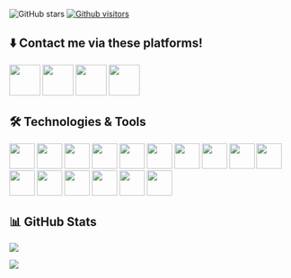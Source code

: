 ![GitHub stars](https://img.shields.io/github/stars/torukobyte?style=social)
[![Github visitors](https://visitor-badge.glitch.me/badge?page_id=torukobyte.visitor-badge)](https://GitHub.com/torukobyte/StrapDown.js/stargazers/)


## ⬇️ Contact me via these platforms! 

<a href="https://www.twitter.com/torukobyte" target="_blank"><img src="https://user-images.githubusercontent.com/61664693/116171179-f237f180-a710-11eb-9ff4-3b3935c74d44.png" width="55px"></img></a>
<a href="https://www.linkedin.com/in/torukobyte" target="_blank"><img src="https://user-images.githubusercontent.com/61664693/116171176-f19f5b00-a710-11eb-84e9-b16771b30e2d.png" width="55x"></img></a>
<a href="https://www.instagram.com/torukobyte" target="_blank"><img src="https://user-images.githubusercontent.com/61664693/116333770-b702f480-a7dc-11eb-8654-0378659e4719.png" width="55px"></img></a>
<a href="mailto:torukobyte@gmail.com" target="_blank"><img src="https://user-images.githubusercontent.com/61664693/116171180-f237f180-a710-11eb-9aea-560e6d4490b7.png" width="55px"></img></a>

<!--
<a href="https://www.twitter.com/torukobyte/" target="_blank" rel="nofollow"><img alt="Burak's Linkedin" src="https://img.shields.io/badge/Twitter-1DA1F2??style=flat-square&logo=twitter&logoColor=white" /></a>
  <a href="https://www.linkedin.com/in/torukobyte/" target="_blank" rel="nofollow"><img alt="Burak's Linkedin" src="https://img.shields.io/badge/LinkedIn-0A66C2??style=flat-square&logo=linkedin&logoColor=white" /></a>
  <a href="mailto:torukobyte@gmail.com" target="_blank" rel="nofollow"><img alt="Burak's Mail Address" src="https://img.shields.io/badge/Gmail-F14236??style=flat-square&logo=gmail&logoColor=white" /></a>
-->

## 🛠 Technologies & Tools 

<!--
<img src="https://img.shields.io/badge/Python-0b8056??style=flat-square&logo=python&logoColor=white"></img>
<img src="https://img.shields.io/badge/C%23-953DAC??style=flat-square&logo=c-sharp&logoColor=white"></img>
<img src="https://img.shields.io/badge/JavaScript-EFD81D??style=flat-square&logo=javascript&logoColor=black"></img>
<img src="https://img.shields.io/badge/Java-9E0000??style=flat-square&logo=java&logoColor=white"></img>
<img src="https://img.shields.io/badge/Ionic-5291FF??style=flat-square&logo=ionic&logoColor=white"></img>
<img src="https://img.shields.io/badge/Flutter-015496??style=flat-square&logo=flutter&logoColor=white"></img>
<img src="https://img.shields.io/badge/Dart-183B55??style=flat-square&logo=dart&logoColor=white"></img>
<img src="https://img.shields.io/badge/TypeScript-2F74C0??style=flat-square&logo=typescript&logoColor=white"></img>
<img src="https://img.shields.io/badge/.Net-6B18E7??style=flat-square&logo=.net&logoColor=white"></img>
<img src="https://img.shields.io/badge/PHP-8892BF??style=flat-square&logo=php&logoColor=white"></img>
<img src="https://img.shields.io/badge/CSS-0B75C2??style=flat-square&logo=css3&logoColor=white"></img>
<img src="https://img.shields.io/badge/HTML5-DD4B25??style=flat-square&logo=html5&logoColor=white"></img>
-->

<a href="https://www.python.org/"><img src="https://user-images.githubusercontent.com/61664693/116169127-b307a180-a70c-11eb-9097-06d1f280065e.png" width="45px"></img></a>
<a href="https://docs.microsoft.com/en-us/dotnet/csharp/"><img src="https://user-images.githubusercontent.com/61664693/116169150-b6029200-a70c-11eb-9921-7069d54849ae.png" width="45px"></img></a>
<a href="https://www.javascript.com/"><img src="https://user-images.githubusercontent.com/61664693/116169142-b569fb80-a70c-11eb-8de0-029cbc2b2aef.png" width="45px"></img></a>
<a href="https://www.java.com/"><img src="https://user-images.githubusercontent.com/61664693/116169128-b3a03800-a70c-11eb-8fbe-55a5c4ad2689.png" width="45px"></img></a>
<a href="https://ionicframework.com/"><img src="https://user-images.githubusercontent.com/61664693/116169148-b6029200-a70c-11eb-8747-163f97723dc4.png" width="45px"></img></a>
<a href="https://flutter.dev/"><img src="https://user-images.githubusercontent.com/61664693/116169134-b438ce80-a70c-11eb-9029-35fbfdd926ae.png" width="45px"></img></a>
<a href="https://dart.dev/" ><img src="https://user-images.githubusercontent.com/61664693/116169151-b69b2880-a70c-11eb-9b5f-d6963d384b83.png" width="45px"></img></a>
<a href="https://www.typescriptlang.org/"><img src="https://user-images.githubusercontent.com/61664693/116169149-b6029200-a70c-11eb-9169-e68b84f77b9c.png" width="45px"></img></a>
<a href="https://docs.microsoft.com/en-us/dotnet/"><img src="https://user-images.githubusercontent.com/61664693/116169144-b569fb80-a70c-11eb-8e31-211ff32c07b5.png" width="45px"></img></a>
<a href="https://www.php.net/"><img src="https://user-images.githubusercontent.com/61664693/116169129-b3a03800-a70c-11eb-82ec-4586e8f751e9.png" width="45px"></img></a>
<a href="https://nodejs.org/en/" ><img src="https://user-images.githubusercontent.com/61664693/116169136-b4d16500-a70c-11eb-8418-48daba4e08ef.png" width="45px"></img></a>
<a href="https://reactjs.org/" ><img src="https://user-images.githubusercontent.com/61664693/116169130-b3a03800-a70c-11eb-9a72-bc4842458b80.png" width="45px"></img></a>
<a href="https://angular.io/" ><img src="https://user-images.githubusercontent.com/61664693/116169133-b438ce80-a70c-11eb-8e91-4d57e3f94851.png" width="45px"></img></a>
<a href="https://firebase.google.com/" ><img src="https://user-images.githubusercontent.com/61664693/116169154-b69b2880-a70c-11eb-8220-18127bb1e9a8.png" width="45px"></img></a>
<a href="https://en.wikipedia.org/wiki/CSS"><img src="https://user-images.githubusercontent.com/61664693/116169139-b569fb80-a70c-11eb-8df4-4fa9be0bebe3.png" width="45px"></img></a>
<a href="https://en.wikipedia.org/wiki/HTML5"><img src="https://user-images.githubusercontent.com/61664693/116169137-b4d16500-a70c-11eb-86b9-304ea63ba9d1.png" width="45px"></img></a>

## 📊 GitHub Stats

<p align="center">
  <p>
    <img src="https://github-readme-stats.vercel.app/api?username=torukobyte&count_private=true&show_icons=true&theme=tokyonight">
</p>
  <p>
  <img src="https://github-readme-stats.vercel.app/api/top-langs/?username=torukobyte&hide=python&layout=compact&show_icons=true&theme=tokyonight">
  </p>
</p>
